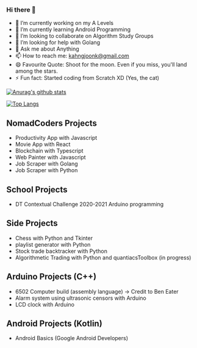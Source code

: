 ### Hi there 👋

- 🔭 I’m currently working on my A Levels
- 🌱 I’m currently learning Android Programming
- 👯 I’m looking to collaborate on Algorithm Study Groups
- 🤔 I’m looking for help with Golang
- 💬 Ask me about Anything
- 📫 How to reach me: kahngjoonk@gmail.com
- 😄 Favourite Quote: Shoot for the moon. Even if you miss, you'll land among the stars.
- ⚡ Fun fact: Started coding from Scratch XD (Yes, the cat)

[![Anurag's github stats](https://github-readme-stats.vercel.app/api?username=kahngjoonkoh&show_icons=true&count_private=true)](https://github.com/anuraghazra/github-readme-stats)

[![Top Langs](https://github-readme-stats.vercel.app/api/top-langs/?username=kahngjoonkoh&layout=compact)](https://github.com/anuraghazra/github-readme-stats)

## NomadCoders Projects
* Productivity App with Javascript
* Movie App with React
* Blockchain with Typescript
* Web Painter with Javascript
* Job Scraper with Golang
* Job Scraper with Python

## School Projects
* DT Contextual Challenge 2020-2021 Arduino programming

## Side Projects
* Chess with Python and Tkinter
* playlist generator with Python
* Stock trade backtracker with Python
* Algorithmetic Trading with Python and quantiacsToolbox (in progress)


## Arduino Projects (C++)
* 6502 Computer build (assembly language) -> Credit to Ben Eater
* Alarm system using ultrasonic censors with Arduino
* LCD clock with Arduino

## Android Projects (Kotlin)
* Android Basics (Google Android Developers)
